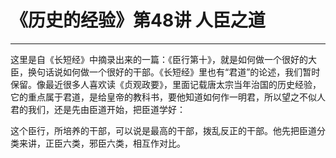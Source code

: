 # 《历史的经验》第48讲 人臣之道

------

这里是自《长短经》中摘录出来的一篇：《臣行第十》，就是如何做一个很好的大臣，换句话说如何做一个很好的干部。《长短经》里也有“君道”的论述，我们暂时保留。像最近很多人喜欢读《贞观政要》，里面记载唐太宗当年治国的历史经验，它的重点属于君道，是给皇帝的教科书，要他知道如何作一明君，所以望之不似人君的我们，还是先由臣道开始，把臣道学好：

这个臣行，所培养的干部，可以说是最高的干部，拨乱反正的干部。他先把臣道分类来讲，正臣六类，邪臣六类，相互作对比。